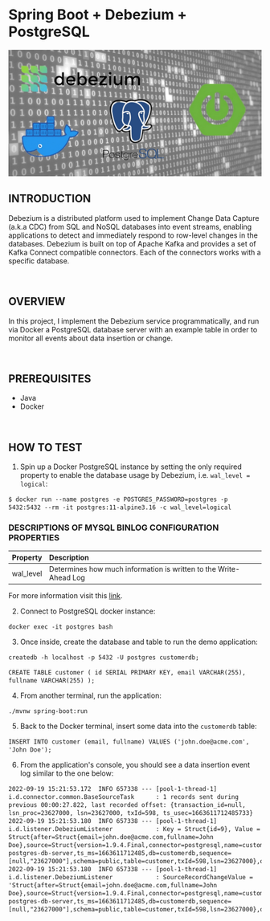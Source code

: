 # Spring Boot + Debezium + PostgreSQL
![banner](./assets/banner.jpg)

## INTRODUCTION
Debezium is a distributed platform used to implement Change Data Capture (a.k.a CDC) from SQL and NoSQL databases into event streams, enabling applications to detect and immediately respond to row-level changes in the databases. Debezium is built on top of Apache Kafka and provides a set of Kafka Connect compatible connectors. Each of the connectors works with a specific database.

<br>

## OVERVIEW
In this project, I implement the Debezium service programmatically, and run via Docker a PostgreSQL database server with an example table in order to monitor all events about data insertion or change.

<br>

## PREREQUISITES
- Java
- Docker

<br>

## HOW TO TEST
1. Spin up a Docker PostgreSQL instance by setting the only required property to enable the database usage by Debezium, i.e. `wal_level = logical`:
```shell
$ docker run --name postgres -e POSTGRES_PASSWORD=postgres -p 5432:5432 --rm -it postgres:11-alpine3.16 -c wal_level=logical
```
### DESCRIPTIONS OF MYSQL BINLOG CONFIGURATION PROPERTIES
| Property  | Description |
| :-------- | :---------- |
| wal_level | Determines how much information is written to the Write-Ahead Log |

For more information visit this [link](https://postgresqlco.nf/doc/en/param/wal_level/?category=write-ahead-log).

2. Connect to PostgreSQL docker instance:
```shell
docker exec -it postgres bash
```

3. Once inside, create the database and table to run the demo application:
```shell
createdb -h localhost -p 5432 -U postgres customerdb;
```
```shell
CREATE TABLE customer ( id SERIAL PRIMARY KEY, email VARCHAR(255), fullname VARCHAR(255) );
```

4. From another terminal, run the application:
```shell
./mvnw spring-boot:run
```

5. Back to the Docker terminal, insert some data into the `customerdb` table:
```shell
INSERT INTO customer (email, fullname) VALUES ('john.doe@acme.com', 'John Doe');
```

6. From the application's console, you should see a data insertion event log similar to the one below:
```log
2022-09-19 15:21:53.172  INFO 657338 --- [pool-1-thread-1] i.d.connector.common.BaseSourceTask      : 1 records sent during previous 00:00:27.822, last recorded offset: {transaction_id=null, lsn_proc=23627000, lsn=23627000, txId=598, ts_usec=1663611712485733}
2022-09-19 15:21:53.180  INFO 657338 --- [pool-1-thread-1] i.d.listener.DebeziumListener            : Key = Struct{id=9}, Value = Struct{after=Struct{email=john.doe@acme.com,fullname=John Doe},source=Struct{version=1.9.4.Final,connector=postgresql,name=customer-postgres-db-server,ts_ms=1663611712485,db=customerdb,sequence=[null,"23627000"],schema=public,table=customer,txId=598,lsn=23627000},op=c,ts_ms=1663611712770}
2022-09-19 15:21:53.180  INFO 657338 --- [pool-1-thread-1] i.d.listener.DebeziumListener            : SourceRecordChangeValue = 'Struct{after=Struct{email=john.doe@acme.com,fullname=John Doe},source=Struct{version=1.9.4.Final,connector=postgresql,name=customer-postgres-db-server,ts_ms=1663611712485,db=customerdb,sequence=[null,"23627000"],schema=public,table=customer,txId=598,lsn=23627000},op=c,ts_ms=1663611712770}'
```
